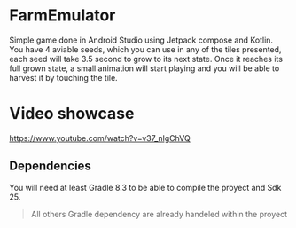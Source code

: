 # FarmEmulator

Simple game done in Android Studio using Jetpack compose and Kotlin.
You have 4 aviable seeds, which you can use in any of the tiles presented, each seed will take 3.5 second to grow to its next state. Once it reaches its full grown state, a small animation will start playing and you will be able to harvest it by touching the tile.


# Video showcase

https://www.youtube.com/watch?v=v37_nlgChVQ


## Dependencies

You will need at least Gradle 8.3 to be able to compile the proyect and Sdk 25.
>All others Gradle dependency are already handeled within the proyect
